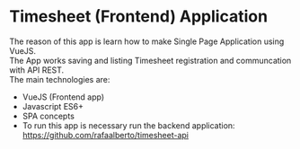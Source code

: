 # Timesheet (Frontend) Application
The reason of this app is learn how to make Single Page Application using VueJS. <br />
The App works saving and listing Timesheet registration and communcation with API REST. <br />
The main technologies are: <br />

- VueJS (Frontend app)
- Javascript ES6+
- SPA concepts
- To run this app is necessary run the backend application: https://github.com/rafaalberto/timesheet-api
